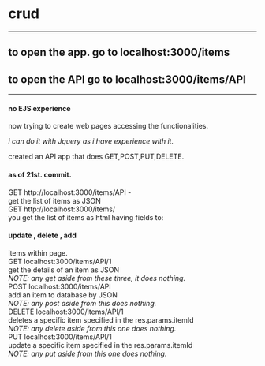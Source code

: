# crud
----------------------------------------------------

## to open the app. go to localhost:3000/items 
## to open the API go to localhost:3000/items/API 

----------------------------------------------------
#### no EJS experience

now trying to create web pages accessing the functionalities.

<i>i can do it with Jquery as i have experience with it.</i>

created an API app that does GET,POST,PUT,DELETE.

#### as of 21st. commit.
GET http://localhost:3000/items/API -
<br>get the list of items as JSON <br>
GET http://localhost:3000/items/ 
<br>you get the list of items as html having fields to:
#### update , delete , add
items within page.
<br>
GET localhost:3000/items/API/1 
    <br>get the details of an item as JSON<br>
<i>NOTE: any get aside from these three, it does nothing.</i>
<br>
 POST localhost:3000/items/API 
    <br>add an item to database by JSON<br>
<i>NOTE: any post aside from this does nothing.</i>
<br>
DELETE localhost:3000/items/API/1 
    <br>deletes a specific item specified in the res.params.itemId<br>
<i>NOTE: any delete aside from this one does nothing.</i>
<br>
PUT localhost:3000/items/API/1 
    <br>update a specific item specified in the res.params.itemId<br>
<i>NOTE: any put aside from this one does nothing.</i>
